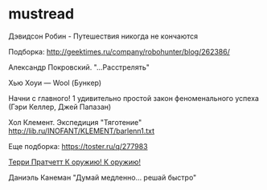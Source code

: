 # mustread

Дэвидсон Робин - Путешествия никогда не кончаются

Подборка: http://geektimes.ru/company/robohunter/blog/262386/

Александр Покровский. "...Расстрелять"

Хью Хоуи — Wool (Бункер)

Начни с главного! 1 удивительно простой закон феноменального успеха (Гэри Келлер, Джей Папазан)

Хол Клемент. Экспедиция "Тяготение" http://lib.ru/INOFANT/KLEMENT/barlenn1.txt

Еще подборка: https://toster.ru/q/277983

[Терри Пратчетт  К оружию! К оружию!](https://ru.wikipedia.org/wiki/%D0%9A_%D0%BE%D1%80%D1%83%D0%B6%D0%B8%D1%8E!_%D0%9A_%D0%BE%D1%80%D1%83%D0%B6%D0%B8%D1%8E!)

Даниэль Канеман "Думай медленно... решай быстро"
